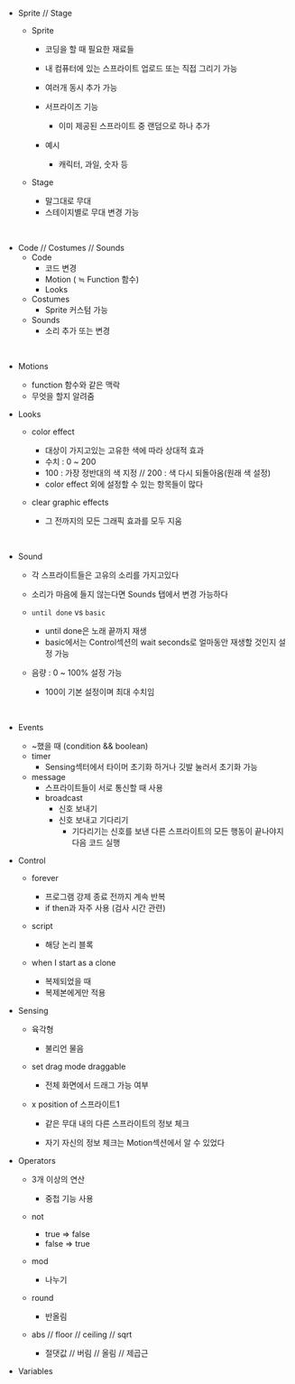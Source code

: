 + Sprite // Stage

  + Sprite

    + 코딩을 할 때 필요한 재료들
    + 내 컴퓨터에 있는 스프라이트 업로드 또는 직접 그리기 가능
    + 여러개 동시 추가 가능
    + 서프라이즈 기능
      + 이미 제공된 스프라이트 중 랜덤으로 하나 추가

    + 예시
      + 캐릭터, 과일, 숫자 등

  + Stage
    + 말그대로 무대
    + 스테이지별로 무대 변경 가능

&nbsp;

+ Code // Costumes // Sounds
  + Code
    + 코드 변경
    + Motion ( ≒ Function 함수)
    + Looks
  + Costumes
    + Sprite 커스텀 가능
  + Sounds
    + 소리 추가 또는 변경

&nbsp;

+ Motions
  + function 함수와 같은 맥락
  + 무엇을 할지 알려줌

+ Looks

  + color effect
    + 대상이 가지고있는 고유한 색에 따라 상대적 효과
    + 수치 : 0 ~ 200
    + 100 : 가장 정반대의 색 지정 // 200 : 색 다시 되돌아옴(원래 색 설정)
    + color effect 외에 설정할 수 있는 항목들이 많다

  + clear graphic effects
    + 그 전까지의 모든 그래픽 효과를 모두 지움

&nbsp;

+ Sound

  + 각 스프라이트들은 고유의 소리를 가지고있다
  + 소리가 마음에 들지 않는다면 Sounds 탭에서 변경 가능하다
  + `until done` vs `basic`
    + until done은 노래 끝까지 재생
    + basic에서는 Control섹션의 wait seconds로 얼마동안 재생할 것인지 설정 가능

  + 음량 : 0 ~ 100% 설정 가능
    + 100이 기본 설정이며 최대 수치임

&nbsp;

+ Events
  + ~했을 때 (condition && boolean)
  + timer 
    + Sensing섹터에서 타이머 초기화 하거나 깃발 눌러서 초기화 가능
  + message
    + 스프라이트들이 서로 통신할 때 사용
    + broadcast
      + 신호 보내기
      + 신호 보내고 기다리기
        + 기다리기는 신호를 보낸 다른 스프라이트의 모든 행동이 끝나야지 다음 코드 실행

+ Control

  + forever
    + 프로그램 강제 종료 전까지 계속 반복
    + if then과 자주 사용 (검사 시간 관련)

  + script
    + 해당 논리 블록

  + when I start as a clone
    + 복제되었을 때
    + 복제본에게만 적용



+ Sensing

  + 육각형
    + 불리언 물음

  + set drag mode draggable
    + 전체 화면에서 드래그 가능 여부

  + x position of 스프라이트1

    + 같은 무대 내의 다른 스프라이트의 정보 체크

    + 자기 자신의 정보 체크는 Motion섹션에서 알 수 있었다

      

+ Operators

  + 3개 이상의 연산
    + 중첩 기능 사용

  + not
    + true => false
    + false => true

  + mod
    + 나누기

  + round
    + 반올림

  + abs // floor // ceiling // sqrt
    + 절댓값 // 버림 // 올림 // 제곱근



+ Variables